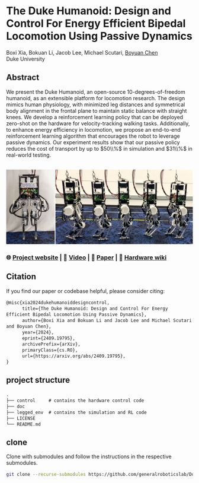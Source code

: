 # The Duke Humanoid: Design and Control For Energy Efficient Bipedal Locomotion Using Passive Dynamics
Boxi Xia, 
Bokuan Li, 
Jacob Lee, 
Michael Scutari, 
[Boyuan Chen](http://boyuanchen.com/)
<br>
Duke University
<br>

<!-- <span style="font-size:17px; display: block; text-align: left;">
    <a href=TBD target="_blank" style="text-decoration: underline;">[Project Page]</a> 
    <a href=TBD target="_blank" style="text-decoration: underline;">[Video]</a>
    <a href=TBD target="_blank" style="text-decoration: underline;">[arXiv]</a> <br>
</span> -->

## Abstract
We present the Duke Humanoid, an open-source 10-degrees-of-freedom humanoid, as an extensible platform for locomotion research. The design mimics human physiology, with minimized leg distances and symmetrical body alignment in the frontal plane to maintain static balance with straight knees. We develop a reinforcement learning policy that can be deployed zero-shot on the hardware for velocity-tracking walking tasks. Additionally, to enhance energy efficiency in locomotion, we propose an end-to-end reinforcement learning algorithm that encourages the robot to leverage passive dynamics. Our experiment results show that our passive policy reduces the cost of transport by up to $50\\%$ in simulation and $31\\%$ in real-world testing. 

<br>
<a href="[YOUR_YOUTUBE_VIDEO_URL](https://www.youtube.com/watch?v=RZYkb09JurU)">
  <img src="doc/image/website_image_graph.jpg" width="600"> 
</a>

### 🌐 <a href="http://generalroboticslab.com/DukeHumanoidv1/" target="_blank">Project website</a>  |  🎥 <a href="https://www.youtube.com/watch?v=RZYkb09JurU" target="_blank">Video</a>  |  📄 <a href="http://arxiv.org/abs/2409.19795" target="_blank">Paper</a>  |  🔧 <a href="https://www.notion.so/Duke-Humanoid-V1-38d54de887d1403a82f2367490c45b89" target="_blank">Hardware wiki</a> 


## Citation

If you find our paper or codebase helpful, please consider citing:

```
@misc{xia2024dukehumanoiddesigncontrol,
      title={The Duke Humanoid: Design and Control For Energy Efficient Bipedal Locomotion Using Passive Dynamics}, 
      author={Boxi Xia and Bokuan Li and Jacob Lee and Michael Scutari and Boyuan Chen},
      year={2024},
      eprint={2409.19795},
      archivePrefix={arXiv},
      primaryClass={cs.RO},
      url={https://arxiv.org/abs/2409.19795}, 
}
```

## project structure
```
.
├── control     # contains the hardware control code
├── doc
├── legged_env  # contains the simulation and RL code
├── LICENSE
└── README.md
```
## clone
Clone with submodules and follow the instructions in the respective submodules.
```bash
git clone --recurse-submodules https://github.com/generalroboticslab/DukeHumanoidv1.git
```
